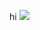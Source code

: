 hi
![](http://github-profile-summary-cards.vercel.app/api/cards/profile-details?username=sebdeveloper6952&theme=tokyonight)
